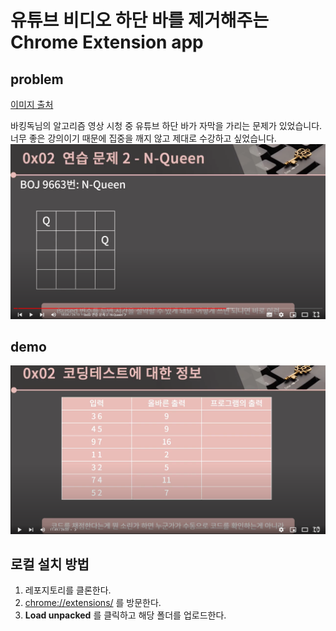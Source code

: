 # 유튜브 비디오 하단 바를 제거해주는 Chrome Extension app
## problem
[이미지 출처](https://www.youtube.com/watch?v=jZwf4OPlhtk&list=PLtqbFd2VIQv4O6D6l9HcD732hdrnYb6CY&index=14)

바킹독님의 알고리즘 영상 시청 중 유튜브 하단 바가 자막을 가리는 문제가 있었습니다. 너무 좋은 강의이기 때문에 집중을 깨지 않고 제대로 수강하고 싶었습니다.
![](images/problem.png)
## demo
![](images/demo.png)

## 로컬 설치 방법
1. 레포지토리를 클론한다.
2. [chrome://extensions/](chrome://extensions/) 를 방문한다.
3. **Load unpacked** 를 클릭하고 해당 폴더를 업로드한다.
